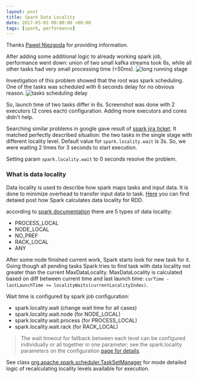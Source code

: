 ```yaml
---
layout: post
title: Spark Data Locality
date: 2017-03-03 00:00:00 +00:00
tags: [spark, performance]
---
```


Thanks [Pawel Niezgoda](https://www.linkedin.com/in/pawel-niezgoda/) for providing information. 

After adding some additional logic to already working spark job, performance went down: union of two small kafka streams took 6s, while all other tasks had very small processing time (<50ms).
![long running stage]({{site.baseurl}}/resources/2017-03-08_01.jpg)

Investigation of this problem showed that the root was spark scheduling. One of the tasks was scheduled with 6 seconds delay for no obvious reason.
![tasks scheduling delay]({{site.baseurl}}/resources/2017-03-08_02.jpg)

So, launch time of two tasks differ in 6s. Screenshot was done with 2 executors (2 cores each) configuration. Adding more executors and cores didn't help. 

Searching similar problems in google gave result of [spark jira ticket]( https://issues.apache.org/jira/browse/SPARK-4383). It matched perfectly described situation: the two tasks in the single stage with different locality level. Default value for `spark.locality.wait` is 3s. So, we were waiting 2 times for 3 seconds to start execution.

Setting param `spark.locality.wait` to 0 seconds resolve the problem.

### What is data locality
Data locality is used to describe how spark maps tasks and input data. It is done to minimize overhead to transfer input data to task. [Here](http://codingcat.me/2016/02/29/how-spark-decides-preferredlocation-for-a-task/) you can find detaied post how Spark calculates data locality for RDD.

according to [spark documentation](http://spark.apache.org/docs/latest/tuning.html) there are 5 types of data locality:
* PROCESS_LOCAL
* NODE_LOCAL
* NO_PREF
* RACK_LOCAL
* ANY

After some node finished current work, Spark starts look for new task for it. Going though all pending tasks Spark tries to find task with data locality not greater than the current MaxDataLocality. MaxDataLocality is calculated based on diff between current time and last launch time: `curTime - lastLaunchTime >= localityWaits(currentLocalityIndex)`. 

Wait time is configured by spark job configuration:
* spark.locality.wait (change wait time for all cases)
* spark.locality.wait.node (for NODE_LOCAL)
* spark.locality.wait.process (for PROCESS_LOCAL)
* spark.locality.wait.rack (for RACK_LOCAL)

>The wait timeout for fallback between each level can be configured individually or all together in one parameter; see the spark.locality parameters on the configuration [page for details](http://spark.apache.org/docs/latest/configuration.html#scheduling).

See class [org.apache.spark.scheduler.TaskSetManager](https://github.com/apache/spark/blob/master/core/src/main/scala/org/apache/spark/scheduler/TaskSetManager.scala) for mode detailed logic of recalculating locality levels available for execution.
